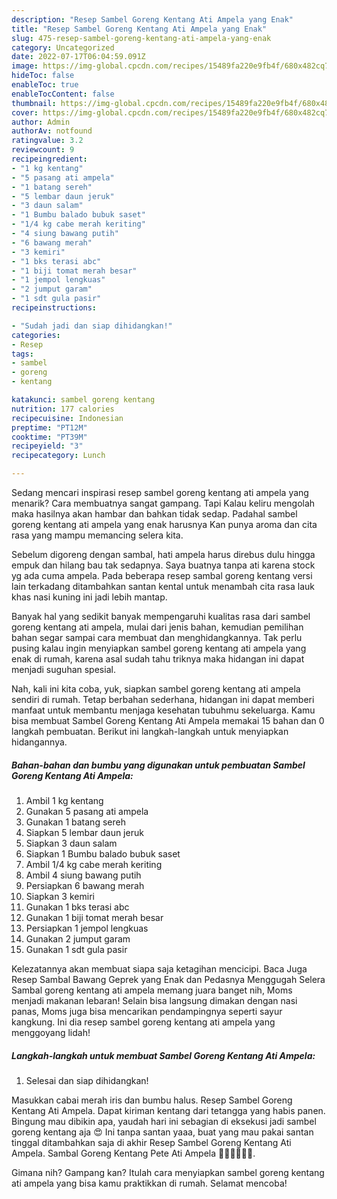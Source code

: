 ```yaml
---
description: "Resep Sambel Goreng Kentang Ati Ampela yang Enak"
title: "Resep Sambel Goreng Kentang Ati Ampela yang Enak"
slug: 475-resep-sambel-goreng-kentang-ati-ampela-yang-enak
category: Uncategorized
date: 2022-07-17T06:04:59.091Z
image: https://img-global.cpcdn.com/recipes/15489fa220e9fb4f/680x482cq70/sambel-goreng-kentang-ati-ampela-foto-resep-utama.jpg
hideToc: false
enableToc: true
enableTocContent: false
thumbnail: https://img-global.cpcdn.com/recipes/15489fa220e9fb4f/680x482cq70/sambel-goreng-kentang-ati-ampela-foto-resep-utama.jpg
cover: https://img-global.cpcdn.com/recipes/15489fa220e9fb4f/680x482cq70/sambel-goreng-kentang-ati-ampela-foto-resep-utama.jpg
author: Admin
authorAv: notfound
ratingvalue: 3.2
reviewcount: 9
recipeingredient:
- "1 kg kentang"
- "5 pasang ati ampela"
- "1 batang sereh"
- "5 lembar daun jeruk"
- "3 daun salam"
- "1 Bumbu balado bubuk saset"
- "1/4 kg cabe merah keriting"
- "4 siung bawang putih"
- "6 bawang merah"
- "3 kemiri"
- "1 bks terasi abc"
- "1 biji tomat merah besar"
- "1 jempol lengkuas"
- "2 jumput garam"
- "1 sdt gula pasir"
recipeinstructions:

- "Sudah jadi dan siap dihidangkan!"
categories:
- Resep
tags:
- sambel
- goreng
- kentang

katakunci: sambel goreng kentang 
nutrition: 177 calories
recipecuisine: Indonesian
preptime: "PT12M"
cooktime: "PT39M"
recipeyield: "3"
recipecategory: Lunch

---
```



Sedang mencari inspirasi resep sambel goreng kentang ati ampela yang menarik? Cara membuatnya sangat gampang. Tapi Kalau keliru mengolah maka hasilnya akan hambar dan bahkan tidak sedap. Padahal sambel goreng kentang ati ampela yang enak harusnya Kan punya aroma dan cita rasa yang mampu memancing selera kita.


Sebelum digoreng dengan sambal, hati ampela harus direbus dulu hingga empuk dan hilang bau tak sedapnya. Saya buatnya tanpa ati karena stock yg ada cuma ampela. Pada beberapa resep sambal goreng kentang versi lain terkadang ditambahkan santan kental untuk menambah cita rasa lauk khas nasi kuning ini jadi lebih mantap.

Banyak hal yang sedikit banyak mempengaruhi kualitas rasa dari sambel goreng kentang ati ampela, mulai dari jenis bahan, kemudian pemilihan bahan segar sampai cara membuat dan menghidangkannya. Tak perlu pusing kalau ingin menyiapkan sambel goreng kentang ati ampela yang enak di rumah, karena asal sudah tahu triknya maka hidangan ini dapat menjadi suguhan spesial.


Nah, kali ini kita coba, yuk, siapkan sambel goreng kentang ati ampela sendiri di rumah. Tetap berbahan sederhana, hidangan ini dapat memberi manfaat untuk membantu menjaga kesehatan tubuhmu sekeluarga. Kamu bisa membuat Sambel Goreng Kentang Ati Ampela memakai 15 bahan dan 0 langkah pembuatan. Berikut ini langkah-langkah untuk menyiapkan hidangannya.

<!--inarticleads1-->

##### Bahan-bahan dan bumbu yang digunakan untuk pembuatan Sambel Goreng Kentang Ati Ampela:

1. Ambil 1 kg kentang
1. Gunakan 5 pasang ati ampela
1. Gunakan 1 batang sereh
1. Siapkan 5 lembar daun jeruk
1. Siapkan 3 daun salam
1. Siapkan 1 Bumbu balado bubuk saset
1. Ambil 1/4 kg cabe merah keriting
1. Ambil 4 siung bawang putih
1. Persiapkan 6 bawang merah
1. Siapkan 3 kemiri
1. Gunakan 1 bks terasi abc
1. Gunakan 1 biji tomat merah besar
1. Persiapkan 1 jempol lengkuas
1. Gunakan 2 jumput garam
1. Gunakan 1 sdt gula pasir


Kelezatannya akan membuat siapa saja ketagihan mencicipi. Baca Juga Resep Sambal Bawang Geprek yang Enak dan Pedasnya Menggugah Selera Sambal goreng kentang ati ampela memang juara banget nih, Moms menjadi makanan lebaran! Selain bisa langsung dimakan dengan nasi panas, Moms juga bisa mencarikan pendampingnya seperti sayur kangkung. Ini dia resep sambel goreng kentang ati ampela yang menggoyang lidah! 

<!--inarticleads2-->

##### Langkah-langkah untuk membuat Sambel Goreng Kentang Ati Ampela:


1. Selesai dan siap dihidangkan!

Masukkan cabai merah iris dan bumbu halus. Resep Sambel Goreng Kentang Ati Ampela. Dapat kiriman kentang dari tetangga yang habis panen. Bingung mau dibikin apa, yaudah hari ini sebagian di eksekusi jadi sambel goreng kentang aja 😍 Ini tanpa santan yaaa, buat yang mau pakai santan tinggal ditambahkan saja di akhir Resep Sambel Goreng Kentang Ati Ampela. Sambal Goreng Kentang Pete Ati Ampela 👍🏼👍🏼👍🏼. 

Gimana nih? Gampang kan? Itulah cara menyiapkan sambel goreng kentang ati ampela yang bisa kamu praktikkan di rumah. Selamat mencoba!
